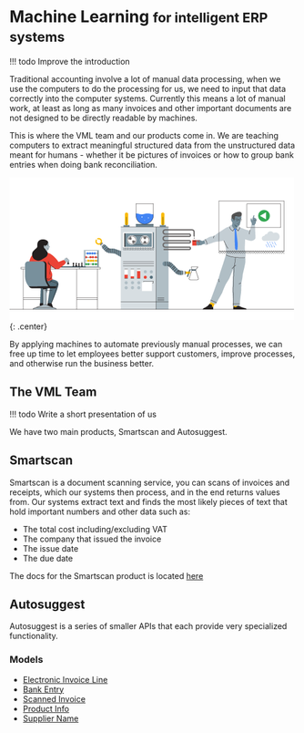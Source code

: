 # Machine Learning <small>for intelligent ERP systems</small>

!!! todo
    Improve the introduction

Traditional accounting involve a lot of manual data processing, when we use the computers to do the processing for us, we need to input that data correctly into the computer systems.
Currently this means a lot of manual work, at least as long as many invoices and other important documents are not designed to be directly readable by machines.

This is where the VML team and our products come in. We are teaching computers to extract meaningful structured data from the unstructured data meant for humans - whether it be pictures of invoices or how to group bank entries when doing bank reconciliation.

![machine-learning-diagram](img/machine-learning-diagram.png){: .center}

By applying machines to automate previously manual processes, we can free up time to let employees better support customers, improve processes, and otherwise run the business better.

## The VML Team

!!! todo
    Write a short presentation of us

We have two main products, Smartscan and Autosuggest.

## Smartscan

Smartscan is a document scanning service, you can scans of invoices and receipts, which our systems then process, and in the end returns values from.
Our systems extract text and finds the most likely pieces of text that hold important numbers and other data such as:

- The total cost including/excluding VAT
- The company that issued the invoice
- The issue date
- The due date

The docs for the Smartscan product is located [here](smartscan.md)

## Autosuggest

Autosuggest is a series of smaller APIs that each provide very specialized functionality.

### Models

- [Electronic Invoice Line](autosuggest#electronic-invoice-line)
- [Bank Entry](autosuggest#bank-entries)
- [Scanned Invoice](autosuggest#scanned-invoice)
- [Product Info](autosuggest#product-info)
- [Supplier Name](autosuggest#supplier-name)
